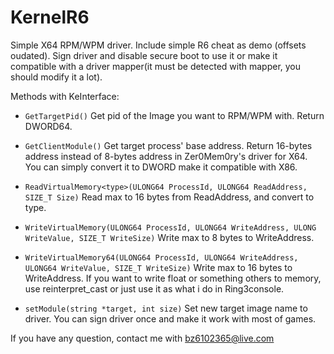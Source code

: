 # KernelR6
Simple X64 RPM/WPM driver. Include simple R6 cheat as demo (offsets oudated).
Sign driver and disable secure boot to use it or make it compatible with a driver mapper(it must be detected with mapper, you should modify it a lot).

Methods with KeInterface:

* `GetTargetPid()`
Get pid of the Image you want to RPM/WPM with. Return DWORD64.

* `GetClientModule()`
Get target process' base address. Return 16-bytes address instead of 8-bytes address in Zer0Mem0ry's driver for X64. You can simply convert it to DWORD make it compatible with X86.

* `ReadVirtualMemory<type>(ULONG64 ProcessId, ULONG64 ReadAddress, SIZE_T Size)`
Read max to 16 bytes from ReadAddress, and convert to type.

* `WriteVirtualMemory(ULONG64 ProcessId, ULONG64 WriteAddress, ULONG WriteValue, SIZE_T WriteSize)`
Write max to 8 bytes to WriteAddress.

* `WriteVirtualMemory64(ULONG64 ProcessId, ULONG64 WriteAddress, ULONG64 WriteValue, SIZE_T WriteSize)`
Write max to 16 bytes to WriteAddress. If you want to write float or something others to memory, use reinterpret_cast or just use it as what i do in Ring3console.

* `setModule(string *target, int size)`
Set new target image name to driver. You can sign driver once and make it work with most of games.

If you have any question, contact me with bz6102365@live.com
